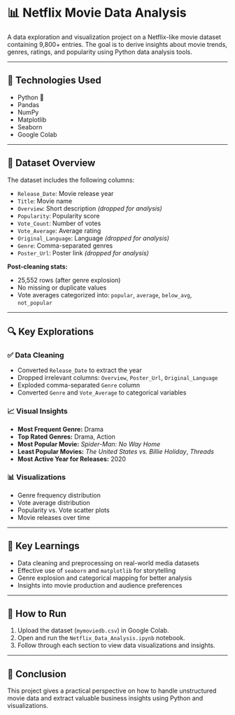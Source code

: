 # 📊 Netflix Movie Data Analysis

A data exploration and visualization project on a Netflix-like movie dataset containing 9,800+ entries. The goal is to derive insights about movie trends, genres, ratings, and popularity using Python data analysis tools.

---

## 🔧 Technologies Used

- Python 🐍
- Pandas
- NumPy
- Matplotlib
- Seaborn
- Google Colab

---

## 📁 Dataset Overview

The dataset includes the following columns:

- `Release_Date`: Movie release year  
- `Title`: Movie name  
- `Overview`: Short description *(dropped for analysis)*  
- `Popularity`: Popularity score  
- `Vote_Count`: Number of votes  
- `Vote_Average`: Average rating  
- `Original_Language`: Language *(dropped for analysis)*  
- `Genre`: Comma-separated genres  
- `Poster_Url`: Poster link *(dropped for analysis)*  

**Post-cleaning stats:**
- 25,552 rows (after genre explosion)
- No missing or duplicate values
- Vote averages categorized into: `popular`, `average`, `below_avg`, `not_popular`

---

## 🔍 Key Explorations

### ✅ Data Cleaning

- Converted `Release_Date` to extract the year
- Dropped irrelevant columns: `Overview`, `Poster_Url`, `Original_Language`
- Exploded comma-separated `Genre` column
- Converted `Genre` and `Vote_Average` to categorical variables

### 📈 Visual Insights

- **Most Frequent Genre:** Drama
- **Top Rated Genres:** Drama, Action
- **Most Popular Movie:** *Spider-Man: No Way Home*
- **Least Popular Movies:** *The United States vs. Billie Holiday*, *Threads*
- **Most Active Year for Releases:** 2020

### 📊 Visualizations

- Genre frequency distribution
- Vote average distribution
- Popularity vs. Vote scatter plots
- Movie releases over time

---

## 🧠 Key Learnings

- Data cleaning and preprocessing on real-world media datasets
- Effective use of `seaborn` and `matplotlib` for storytelling
- Genre explosion and categorical mapping for better analysis
- Insights into movie production and audience preferences

---

## 🚀 How to Run

1. Upload the dataset (`mymoviedb.csv`) in Google Colab.
2. Open and run the `Netflix_Data_Analysis.ipynb` notebook.
3. Follow through each section to view data visualizations and insights.

---

## 📌 Conclusion

This project gives a practical perspective on how to handle unstructured movie data and extract valuable business insights using Python and visualizations.


